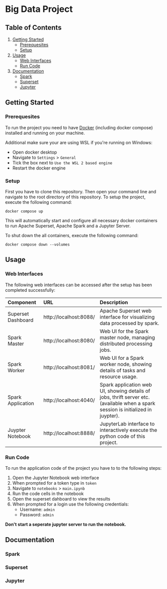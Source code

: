# Big Data Project

<!--- TODO: add short summary of the project --->

## Table of Contents

1. [Getting Started](#getting-started)
    - [Prerequesites](#prerequesites)
    - [Setup](#setup)
2. [Usage](#usage)
   - [Web Interfaces](#web-interfaces)
   - [Run Code](#run-code)
3. [Documentation](#documentation)
    - [Spark](#spark)
    - [Superset](#superset)
    - [Jupyter](#jupyter)

## Getting Started

### Prerequesites

To run the project you need to have [Docker](https://www.docker.com/get-started/) (including docker compose) installed and running on your machine.

Additional make sure your are using WSL if you're running on Windows:
- Open docker desktop
- Navigate to `Settings` > `General`
- Tick the box next to `Use the WSL 2 based engine`
- Restart the docker engine
<!---
Additionally you need to allow docker to access the files in this repository:

- Open docker desktop
- Navigate to `Settings` > `Ressources` > `File sharing`
- Add the file path to the repository 
--->

### Setup

First you have to clone this repository.
Then open your command line and navigate to the root directory of this repository.
To setup the project, execute the following command:

```
docker compose up
```

This will automatically start and configure all necessary docker containers to run Apache Superset, Apache Spark and a
Jupyter Server.

To shut down the all containers, execute the following command:

```
docker compose down --volumes
```

## Usage
### Web Interfaces
The following web interfaces can be accessed after the setup has been completed successfully:

| Component          | URL                    | Description                                                                                                                       |
|:-------------------|:-----------------------|:----------------------------------------------------------------------------------------------------------------------------------|
| Superset Dashboard | http://localhost:8088/ | Apache Superset web interface for visualizing data processed by spark.                                                            |
| Spark Master       | http://localhost:8080/ | Web UI for the Spark master node, managing distributed processing jobs.                                                           |
| Spark Worker       | http://localhost:8081/ | Web UI for a Spark worker node, showing details of tasks and resource usage.                                                      |
| Spark Application  | http://localhost:4040/ | Spark application web UI, showing details of jobs, thrift server etc. (available when a spark session is initialized in juypter). |
| Juypter Notebook   | http://localhost:8888/ | JupyterLab interface to interactively execute the python code of this project.                                                    |

### Run Code
To run the application code of the project you have to to the following steps:
1. Open the Jupyter Notebook web interface
2. When prompted for a token type in `token`
3. Navigate to `notebooks` > `main.ipynb`
4. Run the code cells in the notebook
5. Open the superset dahboard to view the results
6. When prompted for a login use the following credentials:
    - Username: `admin`
    - Password: `admin`

**Don't start a seperate jupyter server to run the notebook.**
## Documentation

### Spark

### Superset

### Jupyter

<!---
## Notes

Connection URI from Superset to the Thrift Server

```
hive://spark@jupyter:10000/default

find [directory] -type d -empty -exec touch {}/.gitkeep \;

```
--->